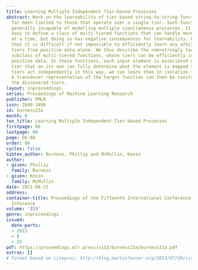 ```yaml
---
title: Learning Multiple Independent Tier-based Processes
abstract: Work on the learnability of tier-based string-to-string functions has so
  far been limited to those that operate over a single tier. Such functions are, however,
  generally incapable of modelling multiple simultaneous processes. It is relatively
  easy to define a class of multi-tiered functions that can handle more than one process
  at a time, but doing so has negative consequences for learnability. Namely, we conjecture
  that it is difficult if not impossible to efficiently learn any arbitrary set of
  tiers from positive data alone. We thus describe the <em>strongly target-specified</em>
  subclass of multi-tiered functions, whose tiers can be efficiently identified from
  positive data. In these functions, each input element is associated with a single
  tier that on its own can fully determine what the element is mapped to. When the
  tiers act independently in this way, we can learn them in isolation from each other.
  A transducer representation of the target function can then be constructed using
  the discovered tiers.
layout: inproceedings
series: Proceedings of Machine Learning Research
publisher: PMLR
issn: 2640-3498
id: burness21a
month: 0
tex_title: Learning Multiple Independent Tier-based Processes
firstpage: 66
lastpage: 80
page: 66-80
order: 66
cycles: false
bibtex_author: Burness, Phillip and McMullin, Kevin
author:
- given: Phillip
  family: Burness
- given: Kevin
  family: McMullin
date: 2021-08-25
address:
container-title: Proceedings of the Fifteenth International Conference on Grammatical
  Inference
volume: '153'
genre: inproceedings
issued:
  date-parts:
  - 2021
  - 8
  - 25
pdf: https://proceedings.mlr.press/v153/burness21a/burness21a.pdf
extras: []
# Format based on citeproc: http://blog.martinfenner.org/2013/07/30/citeproc-yaml-for-bibliographies/
---
```

